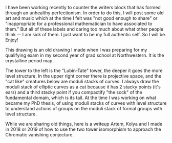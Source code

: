 I have been working recently to counter the writers block that has formed through an unhealthy perfectionism. In order to do this, I will post some old art and music which at the time I felt was "not good enough to share" or "inappropriate for a professional mathematician to have associated to them." But all of these labels and caring too much about what other people think -- I am sick of them. I just want to be my full authentic self. So I will be. Enjoy!

This drawing is an old drawing I made when I was preparing for my qualifying exam in my second year of grad school at Northwestern. It is the crystalline period map. 

The tower to the left is the "Lubin-Tate" tower, the deeper it goes the more level structure. In the upper right corner there is projective space, and the "cat like" creatures below are moduli stacks of curves. I always draw the moduli stack of elliptic curves as a cat because it has 2 stacky points (it's ears) and a third stacky point if you compactify "the sock" of the fundamental domain, which is its tail. At the time I was working on what became my PhD thesis, of using moduli stacks of curves with level structure to understand actions of groups on the moduli stack of formal groups with level structure. 

While we are sharing old things, here is a writeup Artem, Kolya and I made in 2018 or 2019 of how to use the two tower isomorphism to approach the Chromatic vanishing conjecture. 
